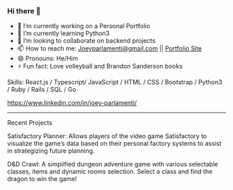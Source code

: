 ### Hi there 👋

- 🔭 I’m currently working on a Personal Portfolio
- 🌱 I’m currently learning Python3
- 👯 I’m looking to collaborate on backend projects
- 📫 How to reach me: Joeyparlamenti@gmail.com || [Portfolio Site](https://joeyparlamenti.com/)
- 😄 Pronouns: He/Him
- ⚡ Fun fact: Love volleyball and Brandon Sanderson books

Skills: React.js / Typescript/ JavaScript / HTML / CSS / Bootstrap / Python3 / Ruby / Rails / SQL / Go

https://www.linkedin.com/in/joey-parlamenti/

--------------------------------------------------

Recent Projects

Satisfactory Planner: Allows players of the video game Satisfactory to visualize the game’s data based on their personal factory systems to assist in strategizing future planning.

D&D Crawl: A simplified dungeon adventure game with various selectable classes, items and dynamic rooms selection. Select a class and find the dragon to win the game!

